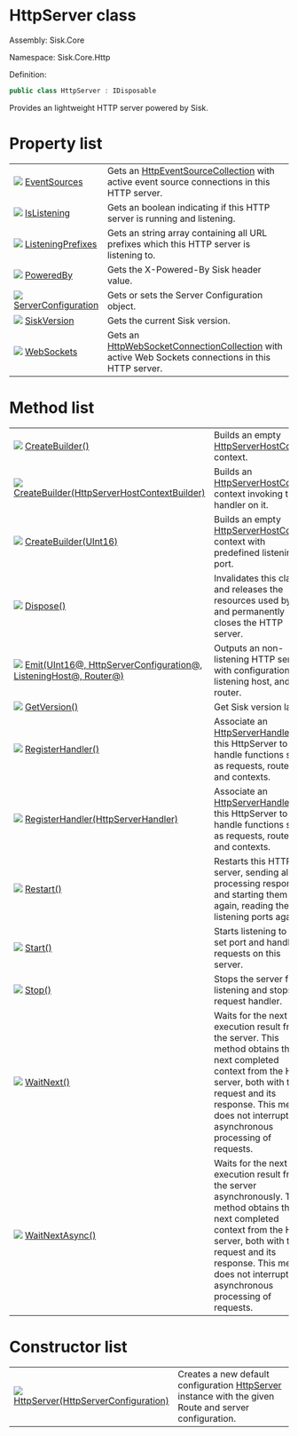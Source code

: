 <!--

Copyrights 2023 Sisk Framework - CypherPotato
Published under MIT license

!!! DO NOT EDIT THIS FILE !!!
This file was generated by a tool in the Sisk package. To edit the information in this documentation,
edit the XML documentation present in the Sisk source code.

-->

# HttpServer class
Assembly: Sisk.Core

Namespace: Sisk.Core.Http

Definition:

```cs
public class HttpServer : IDisposable
```

Provides an lightweight HTTP server powered by Sisk.


# Property list

<table>
    <tbody>
<tr>
    <td style="width: 33%">
        <img class="icon" src="/assets/img/icons/property.svg">
        <a href="/spec/Sisk.Core.Http.HttpServer.EventSources.md">
            EventSources
        </a>
    </td>
    <td>
        Gets an <a href="/spec/Sisk.Core.Http.Streams.HttpEventSourceCollection.md">HttpEventSourceCollection</a> with active event source connections in this HTTP server.
    </td>
</tr>
<tr>
    <td style="width: 33%">
        <img class="icon" src="/assets/img/icons/property.svg">
        <a href="/spec/Sisk.Core.Http.HttpServer.IsListening.md">
            IsListening
        </a>
    </td>
    <td>
        Gets an boolean indicating if this HTTP server is running and listening.
    </td>
</tr>
<tr>
    <td style="width: 33%">
        <img class="icon" src="/assets/img/icons/property.svg">
        <a href="/spec/Sisk.Core.Http.HttpServer.ListeningPrefixes.md">
            ListeningPrefixes
        </a>
    </td>
    <td>
        Gets an string array containing all URL prefixes which this HTTP server is listening to.
    </td>
</tr>
<tr>
    <td style="width: 33%">
        <img class="icon" src="/assets/img/icons/property.svg">
        <a href="/spec/Sisk.Core.Http.HttpServer.PoweredBy.md">
            PoweredBy
        </a>
    </td>
    <td>
        Gets the X-Powered-By Sisk header value.
    </td>
</tr>
<tr>
    <td style="width: 33%">
        <img class="icon" src="/assets/img/icons/property.svg">
        <a href="/spec/Sisk.Core.Http.HttpServer.ServerConfiguration.md">
            ServerConfiguration
        </a>
    </td>
    <td>
        Gets or sets the Server Configuration object.
    </td>
</tr>
<tr>
    <td style="width: 33%">
        <img class="icon" src="/assets/img/icons/property.svg">
        <a href="/spec/Sisk.Core.Http.HttpServer.SiskVersion.md">
            SiskVersion
        </a>
    </td>
    <td>
        Gets the current Sisk version.
    </td>
</tr>
<tr>
    <td style="width: 33%">
        <img class="icon" src="/assets/img/icons/property.svg">
        <a href="/spec/Sisk.Core.Http.HttpServer.WebSockets.md">
            WebSockets
        </a>
    </td>
    <td>
        Gets an <a href="/spec/Sisk.Core.Http.Streams.HttpWebSocketConnectionCollection.md">HttpWebSocketConnectionCollection</a> with active Web Sockets connections in this HTTP server.
    </td>
</tr>
    </tbody>
</table>

# Method list

<table>
    <tbody>
<tr>
    <td style="width: 33%">
        <img class="icon" src="/assets/img/icons/method.svg">
        <a href="/spec/Sisk.Core.Http.HttpServer.CreateBuilder().md">
            CreateBuilder()
        </a>
    </td>
    <td>
        Builds an empty <a href="/spec/Sisk.Core.Http.Hosting.HttpServerHostContext.md">HttpServerHostContext</a> context.
    </td>
</tr>
<tr>
    <td style="width: 33%">
        <img class="icon" src="/assets/img/icons/method.svg">
        <a href="/spec/Sisk.Core.Http.HttpServer.CreateBuilder(HttpServerHostContextBuilder).md">
            CreateBuilder(HttpServerHostContextBuilder)
        </a>
    </td>
    <td>
        Builds an <a href="/spec/Sisk.Core.Http.Hosting.HttpServerHostContext.md">HttpServerHostContext</a> context invoking the handler on it.
    </td>
</tr>
<tr>
    <td style="width: 33%">
        <img class="icon" src="/assets/img/icons/method.svg">
        <a href="/spec/Sisk.Core.Http.HttpServer.CreateBuilder(UInt16).md">
            CreateBuilder(UInt16)
        </a>
    </td>
    <td>
        Builds an empty <a href="/spec/Sisk.Core.Http.Hosting.HttpServerHostContext.md">HttpServerHostContext</a> context with predefined listening port.
    </td>
</tr>
<tr>
    <td style="width: 33%">
        <img class="icon" src="/assets/img/icons/method.svg">
        <a href="/spec/Sisk.Core.Http.HttpServer.Dispose().md">
            Dispose()
        </a>
    </td>
    <td>
        Invalidates this class and releases the resources used by it, and permanently closes the HTTP server.
    </td>
</tr>
<tr>
    <td style="width: 33%">
        <img class="icon" src="/assets/img/icons/method.svg">
        <a href="/spec/Sisk.Core.Http.HttpServer.Emit(UInt16@-HttpServerConfiguration@-ListeningHost@-Router@).md">
            Emit(UInt16@, HttpServerConfiguration@, ListeningHost@, Router@)
        </a>
    </td>
    <td>
        Outputs an non-listening HTTP server with configuration, listening host, and router.
    </td>
</tr>
<tr>
    <td style="width: 33%">
        <img class="icon" src="/assets/img/icons/method.svg">
        <a href="/spec/Sisk.Core.Http.HttpServer.GetVersion().md">
            GetVersion()
        </a>
    </td>
    <td>
        Get Sisk version label.
    </td>
</tr>
<tr>
    <td style="width: 33%">
        <img class="icon" src="/assets/img/icons/method.svg">
        <a href="/spec/Sisk.Core.Http.HttpServer.RegisterHandler().md">
            RegisterHandler()
        </a>
    </td>
    <td>
        Associate an <a href="/spec/Sisk.Core.Http.Handlers.HttpServerHandler.md">HttpServerHandler</a> in this HttpServer to handle functions such as requests, routers and contexts.
    </td>
</tr>
<tr>
    <td style="width: 33%">
        <img class="icon" src="/assets/img/icons/method.svg">
        <a href="/spec/Sisk.Core.Http.HttpServer.RegisterHandler(HttpServerHandler).md">
            RegisterHandler(HttpServerHandler)
        </a>
    </td>
    <td>
        Associate an <a href="/spec/Sisk.Core.Http.Handlers.HttpServerHandler.md">HttpServerHandler</a> in this HttpServer to handle functions such as requests, routers and contexts.
    </td>
</tr>
<tr>
    <td style="width: 33%">
        <img class="icon" src="/assets/img/icons/method.svg">
        <a href="/spec/Sisk.Core.Http.HttpServer.Restart().md">
            Restart()
        </a>
    </td>
    <td>
        Restarts this HTTP server, sending all processing responses and starting them again, reading the listening ports again.
    </td>
</tr>
<tr>
    <td style="width: 33%">
        <img class="icon" src="/assets/img/icons/method.svg">
        <a href="/spec/Sisk.Core.Http.HttpServer.Start().md">
            Start()
        </a>
    </td>
    <td>
        Starts listening to the set port and handling requests on this server.
    </td>
</tr>
<tr>
    <td style="width: 33%">
        <img class="icon" src="/assets/img/icons/method.svg">
        <a href="/spec/Sisk.Core.Http.HttpServer.Stop().md">
            Stop()
        </a>
    </td>
    <td>
        Stops the server from listening and stops the request handler.
    </td>
</tr>
<tr>
    <td style="width: 33%">
        <img class="icon" src="/assets/img/icons/method.svg">
        <a href="/spec/Sisk.Core.Http.HttpServer.WaitNext().md">
            WaitNext()
        </a>
    </td>
    <td>
        Waits for the next execution result from the server. This method obtains the next completed context from the HTTP server, both with the request and its response. This method does not interrupt the asynchronous processing of requests.
    </td>
</tr>
<tr>
    <td style="width: 33%">
        <img class="icon" src="/assets/img/icons/method.svg">
        <a href="/spec/Sisk.Core.Http.HttpServer.WaitNextAsync().md">
            WaitNextAsync()
        </a>
    </td>
    <td>
        Waits for the next execution result from the server asynchronously. This method obtains the next completed context from the HTTP server, both with the request and its response. This method does not interrupt the asynchronous processing of requests.
    </td>
</tr>
    </tbody>
</table>

# Constructor list

<table>
    <tbody>
<tr>
    <td style="width: 33%">
        <img class="icon" src="/assets/img/icons/constructor.svg">
        <a href="/spec/Sisk.Core.Http.HttpServer.HttpServer(HttpServerConfiguration).md">
            HttpServer(HttpServerConfiguration)
        </a>
    </td>
    <td>
        Creates a new default configuration <a href="/spec/Sisk.Core.Http.HttpServer.md">HttpServer</a> instance with the given Route and server configuration.
    </td>
</tr>
    </tbody>
</table>

